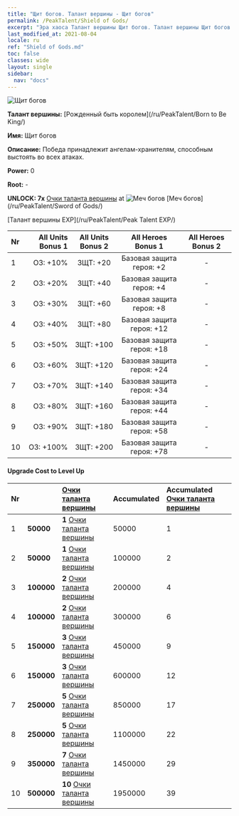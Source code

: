 ```yaml
---
title: "Щит богов. Талант вершины - Щит богов"
permalink: /PeakTalent/Shield of Gods/
excerpt: "Эра хаоса Талант вершины Щит богов. Талант вершины Щит богов. Щит богов"
last_modified_at: 2021-08-04
locale: ru
ref: "Shield of Gods.md"
toc: false
classes: wide
layout: single
sidebar:
  nav: "docs"
---
```


  ![Щит богов](/images/pt/talent_4502.png)

  **Талант вершины:** [Рожденный быть королем](/ru/PeakTalent/Born to Be King/)

  **Имя:** Щит богов

  **Описание:** Победа принадлежит ангелам-хранителям, способным выстоять во всех атаках.

  **Power:** 0

  **Root:** -

  **UNLOCK: 7x** [Очки таланта вершины](/ItemsRU/con_934/) at ![Меч богов](/images/pt/talent_4501.png) [Меч богов](/ru/PeakTalent/Sword of Gods/)

  [Талант вершины EXP](/ru/PeakTalent/Peak Talent EXP/)

  | Nr | All Units Bonus 1 | All Units Bonus 2 | All Heroes Bonus 1 | All Heroes Bonus 2 |
  |:---|--------------:|:-------------:|:-------------:|:-------------:|
  | 1 | ОЗ: +10% | ЗЩТ: +20 | Базовая защита героя: +2 | - |
  | 2 | ОЗ: +20% | ЗЩТ: +40 | Базовая защита героя: +4 | - |
  | 3 | ОЗ: +30% | ЗЩТ: +60 | Базовая защита героя: +8 | - |
  | 4 | ОЗ: +40% | ЗЩТ: +80 | Базовая защита героя: +12 | - |
  | 5 | ОЗ: +50% | ЗЩТ: +100 | Базовая защита героя: +18 | - |
  | 6 | ОЗ: +60% | ЗЩТ: +120 | Базовая защита героя: +24 | - |
  | 7 | ОЗ: +70% | ЗЩТ: +140 | Базовая защита героя: +34 | - |
  | 8 | ОЗ: +80% | ЗЩТ: +160 | Базовая защита героя: +44 | - |
  | 9 | ОЗ: +90% | ЗЩТ: +180 | Базовая защита героя: +58 | - |
  | 10 | ОЗ: +100% | ЗЩТ: +200 | Базовая защита героя: +78 | - |


#### Upgrade Cost to Level Up

  | Nr | <i class="fas fa-coins"/> | [Очки таланта вершины](/ItemsRU/con_934/) | Accumulated <i class="fas fa-coins"/> | Accumulated [Очки таланта вершины](/ItemsRU/con_934/) |
  |:---|:--------------|:-------------|:-------------|:-------------|
  | 1 | **50000** | **1** [Очки таланта вершины](/ItemsRU/con_934/) | 50000 | 1 |
  | 2 | **50000** | **1** [Очки таланта вершины](/ItemsRU/con_934/) | 100000 | 2 |
  | 3 | **100000** | **2** [Очки таланта вершины](/ItemsRU/con_934/) | 200000 | 4 |
  | 4 | **100000** | **2** [Очки таланта вершины](/ItemsRU/con_934/) | 300000 | 6 |
  | 5 | **150000** | **3** [Очки таланта вершины](/ItemsRU/con_934/) | 450000 | 9 |
  | 6 | **150000** | **3** [Очки таланта вершины](/ItemsRU/con_934/) | 600000 | 12 |
  | 7 | **250000** | **5** [Очки таланта вершины](/ItemsRU/con_934/) | 850000 | 17 |
  | 8 | **250000** | **5** [Очки таланта вершины](/ItemsRU/con_934/) | 1100000 | 22 |
  | 9 | **350000** | **7** [Очки таланта вершины](/ItemsRU/con_934/) | 1450000 | 29 |
  | 10 | **500000** | **10** [Очки таланта вершины](/ItemsRU/con_934/) | 1950000 | 39 |
